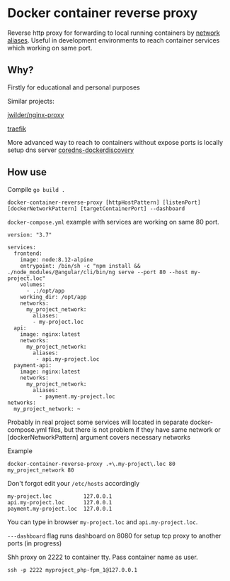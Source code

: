 Docker container reverse proxy
===================================

Reverse http proxy for forwarding to local running containers by [network aliases](https://docs.docker.com/v17.09/engine/userguide/networking/configure-dns).
Useful in development environments to reach container services which working on same port.

Why? 
---
Firstly for educational and personal purposes

Similar projects:

[jwilder/nginx-proxy](https://github.com/jwilder/nginx-proxy)

[traefik](https://traefik.io)

More advanced way to reach to containers without expose ports is locally setup dns server
[coredns-dockerdiscovery](https://github.com/kevinjqiu/coredns-dockerdiscovery)

How use
------
Compile `go build .`


    docker-container-reverse-proxy [httpHostPattern] [listenPort] [dockerNetworkPattern] [targetContainerPort] --dashboard

```docker-compose.yml``` example with services are working on same 80 port.

    version: "3.7"

    services:
      frontend:
        image: node:8.12-alpine
        entrypoint: /bin/sh -c "npm install && ./node_modules/@angular/cli/bin/ng serve --port 80 --host my-project.loc"
        volumes:
          - .:/opt/app
        working_dir: /opt/app
        networks:
          my_project_network:
            aliases:
            - my-project.loc
      api:
        image: nginx:latest
        networks:
          my_project_network:
            aliases:
             - api.my-project.loc
      payment-api:
        image: nginx:latest
        networks:
          my_project_network:
            aliases:
              - payment.my-project.loc
    networks:
      my_project_network: ~

Probably in real project some services will located in separate docker-compose.yml files, but
there is not problem if they have same network or [dockerNetworkPattern] argument covers necessary networks

Example

    docker-container-reverse-proxy .+\.my-project\.loc 80 my_project_network 80

Don't forgot edit your ```/etc/hosts``` accordingly

    my-project.loc          127.0.0.1
    api.my-project.loc      127.0.0.1
    payment.my-project.loc  127.0.0.1
   
You can type in browser `my-project.loc` and `api.my-project.loc`.

```---dashboard``` flag runs dashboard on 8080 for setup tcp proxy to another ports (in progress)

Shh proxy on 2222 to container tty. Pass container name as user.
    
    ssh -p 2222 myproject_php-fpm_1@127.0.0.1